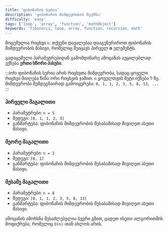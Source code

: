 ```yaml
---
title: 'ფიბონაჩის სერია'
description: 'ფიბონაჩის მიმდევრობის შექმნა'
difficulty: 'easy'
tags: ['loop', 'array', 'function', 'mathObject']
keywords: 'fibonacci, loop, array, function, recursion, math'
---
```


მოცემულია რიცხვი `n`.
თქვენი დავალებაა დააგენერიროთ ფიბონაჩის მიმდევრობის მასივი, რომელიც შეიცავს პირველ **n** ელემენტს.

გადაცემული პარამეტრებიდან გამომდინარე ამოცანას აუცილებლად ექნება **ერთი სწორი პასუხი**.

:::info
ფიბონაჩის სერია არის რიცხვთა მიმდევრობა, სადაც ყოველი რიცხვი მიიღება წინა ორი რიცხვის ჯამით.
`n` ყოველთვის მეტი იქნება 1-ზე. მიმდევრობა შემდეგნაირად გამოიყურება: `0, 1, 1, 2, 3, 5, 8, 13, ...`
:::

### პირველი მაგალითი

- პარამეტრები: `n = 5`
- შედეგი: `[0, 1, 1, 2, 3]`
- განმარტება: ფიბონაჩის მიმდევრობის შესაბამისად მივიღეთ ასეთი მასივი.

### მეორე მაგალითი

- პარამეტრები: `n = 2`
- შედეგი: `[0, 1]`
- განმარტება: ფიბონაჩის მიმდევრობის შესაბამისად მივიღეთ ასეთი მასივი.

### მესამე მაგალითი

- პარამეტრები: `n = 8`
- შედეგი: `[0, 1, 1, 2, 3, 5, 8, 13]`
- განმარტება: ფიბონაჩის მიმდევრობის შესაბამისად მივიღეთ ასეთი მასივი.

ამოცანის ამოხსნა შესაძლებელია ბევრი გზით,
ცადეთ ისეთი ალგორითმის მოფიქრება, რომელიც `O(n)`-თან ახლოს არის.